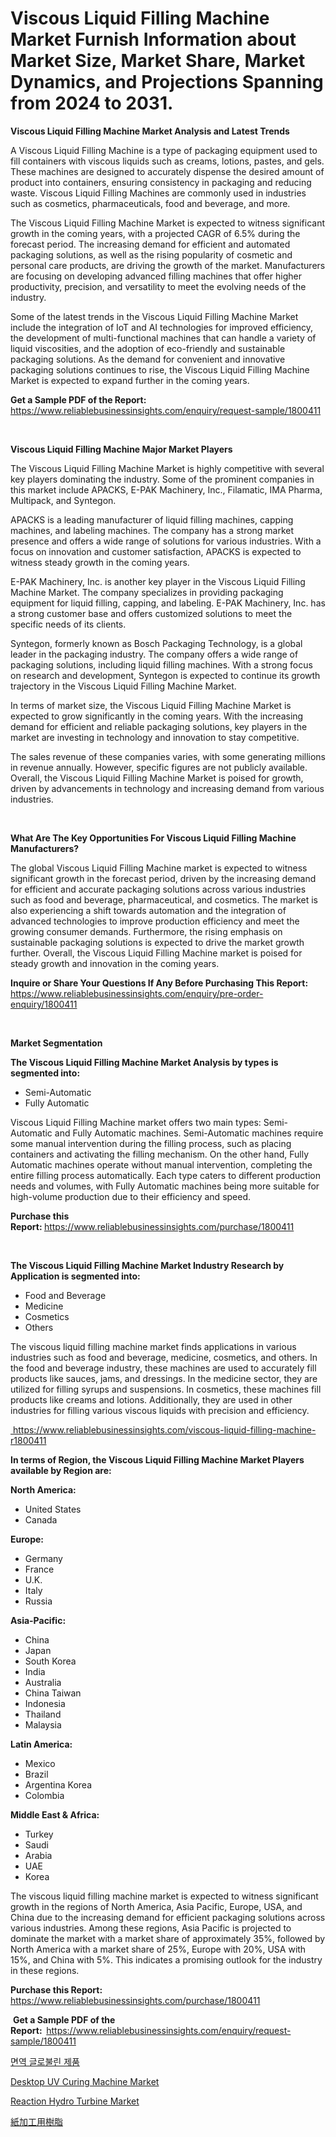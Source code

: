 <p><h1>Viscous Liquid Filling Machine Market Furnish Information about Market Size, Market Share, Market Dynamics, and Projections Spanning from 2024 to 2031.</h1></p><p><strong>Viscous Liquid Filling Machine Market Analysis and Latest Trends</strong></p>
<p><p>A Viscous Liquid Filling Machine is a type of packaging equipment used to fill containers with viscous liquids such as creams, lotions, pastes, and gels. These machines are designed to accurately dispense the desired amount of product into containers, ensuring consistency in packaging and reducing waste. Viscous Liquid Filling Machines are commonly used in industries such as cosmetics, pharmaceuticals, food and beverage, and more.</p><p>The Viscous Liquid Filling Machine Market is expected to witness significant growth in the coming years, with a projected CAGR of 6.5% during the forecast period. The increasing demand for efficient and automated packaging solutions, as well as the rising popularity of cosmetic and personal care products, are driving the growth of the market. Manufacturers are focusing on developing advanced filling machines that offer higher productivity, precision, and versatility to meet the evolving needs of the industry.</p><p>Some of the latest trends in the Viscous Liquid Filling Machine Market include the integration of IoT and AI technologies for improved efficiency, the development of multi-functional machines that can handle a variety of liquid viscosities, and the adoption of eco-friendly and sustainable packaging solutions. As the demand for convenient and innovative packaging solutions continues to rise, the Viscous Liquid Filling Machine Market is expected to expand further in the coming years.</p></p>
<p><strong>Get a Sample PDF of the Report:&nbsp;</strong> <a href="https://www.reliablebusinessinsights.com/enquiry/request-sample/1800411">https://www.reliablebusinessinsights.com/enquiry/request-sample/1800411</a></p>
<p>&nbsp;</p>
<p><strong>Viscous Liquid Filling Machine Major Market Players</strong></p>
<p><p>The Viscous Liquid Filling Machine Market is highly competitive with several key players dominating the industry. Some of the prominent companies in this market include APACKS, E-PAK Machinery, Inc., Filamatic, IMA Pharma, Multipack, and Syntegon.</p><p>APACKS is a leading manufacturer of liquid filling machines, capping machines, and labeling machines. The company has a strong market presence and offers a wide range of solutions for various industries. With a focus on innovation and customer satisfaction, APACKS is expected to witness steady growth in the coming years.</p><p>E-PAK Machinery, Inc. is another key player in the Viscous Liquid Filling Machine Market. The company specializes in providing packaging equipment for liquid filling, capping, and labeling. E-PAK Machinery, Inc. has a strong customer base and offers customized solutions to meet the specific needs of its clients.</p><p>Syntegon, formerly known as Bosch Packaging Technology, is a global leader in the packaging industry. The company offers a wide range of packaging solutions, including liquid filling machines. With a strong focus on research and development, Syntegon is expected to continue its growth trajectory in the Viscous Liquid Filling Machine Market.</p><p>In terms of market size, the Viscous Liquid Filling Machine Market is expected to grow significantly in the coming years. With the increasing demand for efficient and reliable packaging solutions, key players in the market are investing in technology and innovation to stay competitive.</p><p>The sales revenue of these companies varies, with some generating millions in revenue annually. However, specific figures are not publicly available. Overall, the Viscous Liquid Filling Machine Market is poised for growth, driven by advancements in technology and increasing demand from various industries.</p></p>
<p>&nbsp;</p>
<p><strong>What Are The Key Opportunities For Viscous Liquid Filling Machine Manufacturers?</strong></p>
<p><p>The global Viscous Liquid Filling Machine market is expected to witness significant growth in the forecast period, driven by the increasing demand for efficient and accurate packaging solutions across various industries such as food and beverage, pharmaceutical, and cosmetics. The market is also experiencing a shift towards automation and the integration of advanced technologies to improve production efficiency and meet the growing consumer demands. Furthermore, the rising emphasis on sustainable packaging solutions is expected to drive the market growth further. Overall, the Viscous Liquid Filling Machine market is poised for steady growth and innovation in the coming years.</p></p>
<p><strong>Inquire or Share Your Questions If Any Before Purchasing This Report:</strong> <a href="https://www.reliablebusinessinsights.com/enquiry/pre-order-enquiry/1800411">https://www.reliablebusinessinsights.com/enquiry/pre-order-enquiry/1800411</a></p>
<p>&nbsp;</p>
<p><strong>Market Segmentation</strong></p>
<p><strong>The Viscous Liquid Filling Machine Market Analysis by types is segmented into:</strong></p>
<p><ul><li>Semi-Automatic</li><li>Fully Automatic</li></ul></p>
<p><p>Viscous Liquid Filling Machine market offers two main types: Semi-Automatic and Fully Automatic machines. Semi-Automatic machines require some manual intervention during the filling process, such as placing containers and activating the filling mechanism. On the other hand, Fully Automatic machines operate without manual intervention, completing the entire filling process automatically. Each type caters to different production needs and volumes, with Fully Automatic machines being more suitable for high-volume production due to their efficiency and speed.</p></p>
<p><strong>Purchase this Report:&nbsp;</strong><a href="https://www.reliablebusinessinsights.com/purchase/1800411">https://www.reliablebusinessinsights.com/purchase/1800411</a></p>
<p>&nbsp;</p>
<p><strong>The Viscous Liquid Filling Machine Market Industry Research by Application is segmented into:</strong></p>
<p><ul><li>Food and Beverage</li><li>Medicine</li><li>Cosmetics</li><li>Others</li></ul></p>
<p><p>The viscous liquid filling machine market finds applications in various industries such as food and beverage, medicine, cosmetics, and others. In the food and beverage industry, these machines are used to accurately fill products like sauces, jams, and dressings. In the medicine sector, they are utilized for filling syrups and suspensions. In cosmetics, these machines fill products like creams and lotions. Additionally, they are used in other industries for filling various viscous liquids with precision and efficiency.</p></p>
<p><a href="https://www.reliablebusinessinsights.com/viscous-liquid-filling-machine-r1800411">&nbsp;https://www.reliablebusinessinsights.com/viscous-liquid-filling-machine-r1800411</a></p>
<p><strong>In terms of Region, the Viscous Liquid Filling Machine Market Players available by Region are:</strong></p>
<p>
    <p> <strong> North America: </strong>
        <ul>
            <li>United States</li>
            <li>Canada</li>
        </ul>
        </p> 
    <p> <strong> Europe: </strong>
        <ul>
            <li>Germany</li>
            <li>France</li>
            <li>U.K.</li>
            <li>Italy</li>
            <li>Russia</li>
        </ul>
        </p> 
    <p> <strong> Asia-Pacific: </strong>
        <ul>
            <li>China</li>
            <li>Japan</li>
            <li>South Korea</li>
            <li>India</li>
            <li>Australia</li>
            <li>China Taiwan</li>
            <li>Indonesia</li>
            <li>Thailand</li>
            <li>Malaysia</li>
        </ul>
        </p> 
    <p> <strong> Latin America: </strong>
        <ul>
            <li>Mexico</li>
            <li>Brazil</li>
            <li>Argentina Korea</li>
            <li>Colombia</li>
        </ul>
        </p> 
    <p> <strong> Middle East & Africa: </strong>
        <ul>
            <li>Turkey</li>
            <li>Saudi</li>
            <li>Arabia</li>
            <li>UAE</li>
            <li>Korea</li>
        </ul>
    </p>
    </p>
<p><p>The viscous liquid filling machine market is expected to witness significant growth in the regions of North America, Asia Pacific, Europe, USA, and China due to the increasing demand for efficient packaging solutions across various industries. Among these regions, Asia Pacific is projected to dominate the market with a market share of approximately 35%, followed by North America with a market share of 25%, Europe with 20%, USA with 15%, and China with 5%. This indicates a promising outlook for the industry in these regions.</p></p>
<p><strong>Purchase this Report: </strong><a href="https://www.reliablebusinessinsights.com/purchase/1800411">https://www.reliablebusinessinsights.com/purchase/1800411</a></p>
<p>&nbsp;<strong>Get a Sample PDF of the Report:&nbsp;&nbsp;</strong><a href="https://www.reliablebusinessinsights.com/enquiry/request-sample/1800411">https://www.reliablebusinessinsights.com/enquiry/request-sample/1800411</a></p>
<p><strong></strong></p>
<p><p><a href="https://github.com/OwenHamiytll568745/Market-Research-Report-List-2/blob/main/9138778168280.md">면역 글로불린 제품</a></p><p><a href="https://github.com/prosalinda88/Market-Research-Report-List-5/blob/main/desktop-uv-curing-machine-market.md">Desktop UV Curing Machine Market</a></p><p><a href="https://github.com/NorbertYates/Market-Research-Report-List-5/blob/main/reaction-hydro-turbine-market.md">Reaction Hydro Turbine Market</a></p><p><a href="https://github.com/Fatimaklein1/Market-Research-Report-List-1/blob/main/7367185157043.md">紙加工用樹脂</a></p></p>